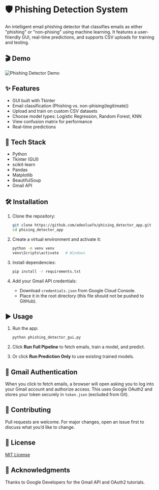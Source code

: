 # 🛡️ Phishing Detection System
An intelligent email phishing detector that classifies emails as either "phishing" or "non-phising" using machine learning. It features a user-friendly GUI, real-time predictions, and supports CSV uploads for training and testing.
## 🎬 Demo

![Phishing Detector Demo](demo.gif)

## ✨ Features
- GUI built with Tkinter
- Email classification (Phishing vs. non-phising(legitimate))
- Upload and train on custom CSV datasets
- Choose model types: Logistic Regression, Random Forest, KNN
- View confusion matrix for performance
- Real-time predictions

## 🧰 Tech Stack

- Python
- Tkinter (GUI)
- scikit-learn
- Pandas
- Matplotlib
- BeautifulSoup
- Gmail API

## 🛠 Installation

1. Clone the repository:
   ```bash
   git clone https://github.com/adeoluafo/phising_detector_app.git
   cd phising_detector_app
   ```

2. Create a virtual environment and activate it:
   ```bash
   python -m venv venv
   venv\Scripts\activate   # Windows
   ```

3. Install dependencies:
   ```bash
   pip install -r requirements.txt
   ```

4. Add your Gmail API credentials:
   - Download `credentials.json` from Google Cloud Console.
   - Place it in the root directory (this file should not be pushed to GitHub).

## ▶️ Usage

1. Run the app:
   ```bash
   python phishing_detector_gui.py
   ```

2. Click **Run Full Pipeline** to fetch emails, train a model, and predict.

3. Or click **Run Prediction Only** to use existing trained models.

## 🔐 Gmail Authentication

When you click to fetch emails, a browser will open asking you to log into your Gmail account and authorize access. This uses Google OAuth2 and stores your token securely in `token.json` (excluded from Git).

## 🤝 Contributing

Pull requests are welcome. For major changes, open an issue first to discuss what you’d like to change.

## 📄 License

[MIT License](LICENSE)

## 🙏 Acknowledgments

Thanks to Google Developers for the Gmail API and OAuth2 tutorials.
